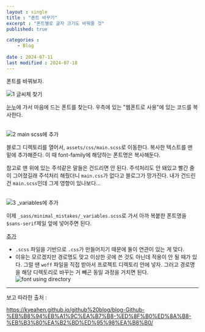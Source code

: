 ```yaml
---
layout : single
title : "폰트 바꾸기"
excerpt : "폰트별로 글자 크기도 바꿔줄 것"
published: true

categories : 
    - Blog
  
date : 2024-07-11
last modified : 2024-07-18
---
```


폰트를 바꿔보자.  

![1 글씨체 찾기](https://github.com/unvictory2/unVictory2.github.io/assets/117062169/3a5607ee-b92e-4f18-bf88-0233981f0c60)

[눈누](https://noonnu.cc/index#google_vignette)에 가서 마음에 드는 폰트를 찾는다. 우측에 있는 "웹폰트로 사용"에 있는 코드를 복사한다.
<br/><br/>

![2 main scss에 추가](https://github.com/unvictory2/unVictory2.github.io/assets/117062169/7301e628-959e-44de-981d-fae44767b8a7)

블로그 디렉토리를 열어서, `assets/css/main.scss`로 이동한다. 복사한 텍스트를 맨 밑에 추가해준다. 이 때 font-family에 해당하는 폰트명은 복사해둔다.  

참고로 맨 위에 있는 주석같은 말들은 건드리면 안 된다. 주석처리도 안 돼있고 빨간 줄이 그어졌길래 주석처리 해줬더니 `main.css`가 없다고 블로그가 망가진다. 내가 건드린 건 `main.scss`인데 그게 영향이 있나보다...
<br/><br/>

![3 _variables에 추가](https://github.com/unvictory2/unVictory2.github.io/assets/117062169/e9115757-c23c-431d-995b-9e09f4f490f4)  

이제 `_sass/minimal_mistakes/_variables.scss`로 가서 아까 복붙한 폰트명을 `$sans-serif`제일 앞에 넣어주면 된다. 

<u>추가</u>  
- `.scss` 파일을 기반으로 `.css`가 만들어지기 때문에 둘이 연관이 있는 게 맞다.  
- 이유는 모르겠지만 경로명도 맞고 이상한 곳에 쓴 것도 아닌데 적용이 안 될 때가 있다. 그럴 땐 `woff` 파일을 직접 받아서 프로젝트 디렉토리 안에 넣자. 그러고 경로명을 해당 디렉토리로 바꾸는 거 빼곤 동일 과정을 거치면 된다.  
  ![font using directory](https://github.com/user-attachments/assets/4ae431a5-bfe6-4dff-9061-8d38afa180d4)


<hr>
보고 따라한 출처 :  

https://kyeahen.github.io/github%20blog/blog-Github-%EB%B8%94%EB%A1%9C%EA%B7%B8-%ED%8F%B0%ED%8A%B8-%EB%B3%80%EA%B2%BD%ED%95%98%EA%B8%B0/